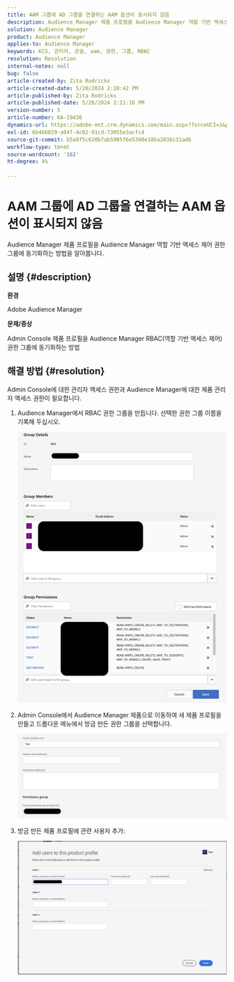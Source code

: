```yaml
---
title: AAM 그룹에 AD 그룹을 연결하는 AAM 옵션이 표시되지 않음
description: Audience Manager 제품 프로필을 Audience Manager 역할 기반 액세스 제어 권한 그룹에 동기화하는 방법을 알아봅니다.
solution: Audience Manager
product: Audience Manager
applies-to: Audience Manager
keywords: KCS, 관리자, 콘솔, aam, 권한, 그룹, RBAC
resolution: Resolution
internal-notes: null
bug: false
article-created-by: Zita Rodricks
article-created-date: 5/20/2024 2:20:42 PM
article-published-by: Zita Rodricks
article-published-date: 5/20/2024 2:21:16 PM
version-number: 5
article-number: KA-19436
dynamics-url: https://adobe-ent.crm.dynamics.com/main.aspx?forceUCI=1&pagetype=entityrecord&etn=knowledgearticle&id=3ee60122-b416-ef11-9f8a-6045bd026dc7
exl-id: 6b466029-a94f-4c02-91cd-73055e3acfc4
source-git-commit: b5a9f5c620b7ab5905f6e5360e18ba2036c31ad6
workflow-type: tm+mt
source-wordcount: '162'
ht-degree: 4%

---
```


# AAM 그룹에 AD 그룹을 연결하는 AAM 옵션이 표시되지 않음


Audience Manager 제품 프로필을 Audience Manager 역할 기반 액세스 제어 권한 그룹에 동기화하는 방법을 알아봅니다.

## 설명 {#description}


<b>환경</b>

Adobe Audience Manager



<b>문제/증상</b>

Admin Console 제품 프로필을 Audience Manager RBAC(역할 기반 액세스 제어) 권한 그룹에 동기화하는 방법


## 해결 방법 {#resolution}


Admin Console에 대한 관리자 액세스 권한과 Audience Manager에 대한 제품 관리자 액세스 권한이 필요합니다.

1. Audience Manager에서 RBAC 권한 그룹을 만듭니다. 선택한 권한 그룹 이름을 기록해 두십시오.



   ![](assets/5a5b40de-a9cf-ec11-a7b5-00224809c196.png)
2. Admin Console에서 Audience Manager 제품으로 이동하여 새 제품 프로필을 만들고 드롭다운 메뉴에서 방금 만든 권한 그룹을 선택합니다.



   ![](assets/2689da02-aacf-ec11-a7b5-00224809c196.png)
3. 방금 만든 제품 프로필에 관련 사용자 추가:



   ![](assets/6a896e46-aacf-ec11-a7b5-00224809c196.png)
